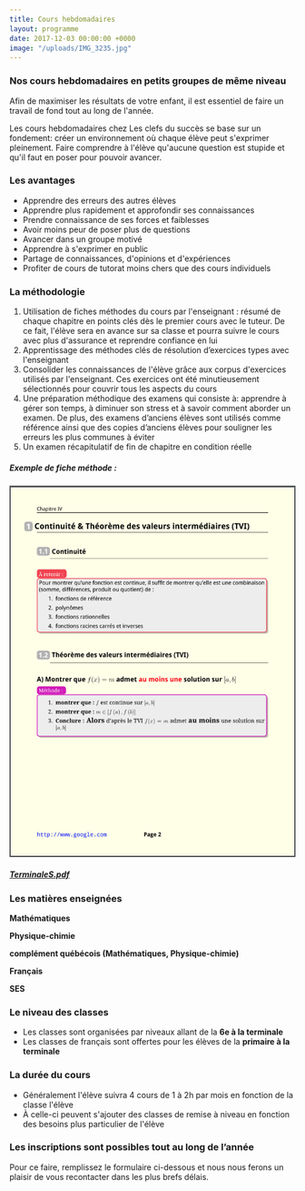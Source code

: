 ```yaml
---
title: Cours hebdomadaires
layout: programme
date: 2017-12-03 00:00:00 +0000
image: "/uploads/IMG_3235.jpg"
---
```

### Nos cours hebdomadaires en petits groupes de même niveau

Afin de maximiser les résultats de votre enfant, il est essentiel de faire un travail de fond tout au long de l'année.

Les cours hebdomadaires chez Les clefs du succès se base sur un fondement: créer un environnement où chaque élève peut s'exprimer pleinement. Faire comprendre à l'élève qu'aucune question est stupide et qu'il faut en poser pour pouvoir avancer.

### Les avantages

* Apprendre des erreurs des autres élèves
* Apprendre plus rapidement et approfondir ses connaissances
* Prendre connaissance de ses forces et faiblesses
* Avoir moins peur de poser plus de questions
* Avancer dans un groupe motivé
* Apprendre à s'exprimer en public
* Partage de connaissances, d'opinions et d'expériences
* Profiter de cours de tutorat moins chers que des cours individuels

### La méthodologie

1. Utilisation de fiches méthodes du cours par l'enseignant : résumé de chaque chapitre en points clés dès le premier cours avec le tuteur. De ce fait, l'élève sera en avance sur sa classe et pourra suivre le cours avec plus d'assurance et reprendre confiance en lui
2. Apprentissage des méthodes clés de résolution d’exercices types avec l'enseignant
3. Consolider les connaissances de l'élève grâce aux corpus d'exercices utilisés par l'enseignant. Ces exercices ont été minutieusement sélectionnés pour couvrir tous les aspects du cours
4. Une préparation méthodique des examens qui consiste à: apprendre à gérer son temps, à diminuer son stress et à savoir comment aborder un examen. De plus, des examens d’anciens élèves sont utilisés comme référence ainsi que des copies d’anciens élèves pour souligner les erreurs les plus communes à éviter
5. Un examen récapitulatif de fin de chapitre en condition réelle

##### Exemple de fiche méthode : 

[![](/uploads/exemple-fiche.png)](http://www.lesclefsdusucces.com/uploads/TerminaleS.pdf "Fiche de Methodes")

##### [TerminaleS.pdf](/uploads/TerminaleS.pdf "TerminaleS.pdf")

### Les matières enseignées

**Mathématiques**

**Physique-chimie**

**complément québécois (Mathématiques, Physique-chimie)**

**Français**

**SES**

### Le niveau des classes

* Les classes sont organisées par niveaux allant de la **6e à la terminale**
* Les classes de français sont offertes pour les élèves de la **primaire à la terminale**

### La durée du cours

* Généralement l'élève suivra 4 cours de 1 à 2h par mois en fonction de la classe l'élève
* À celle-ci peuvent s'ajouter des classes de remise à niveau  en fonction des besoins plus particulier de l'élève

### **Les inscriptions sont possibles tout au long de l’année**

Pour ce faire, remplissez le formulaire ci-dessous et nous nous ferons un plaisir de vous recontacter dans les plus brefs délais.